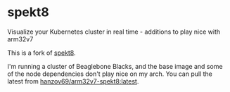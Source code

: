 # spekt8
Visualize your Kubernetes cluster in real time - additions to play nice with arm32v7

This is a fork of [spekt8](https://github.com/spekt8/spekt8 "spekt8").

I'm running a cluster of Beaglebone Blacks, and the base image and some of the node dependencies don't play nice on my arch. 
You can pull the latest from [hanzov69/arm32v7-spekt8:latest](https://cloud.docker.com/repository/docker/hanzov69/arm32v7-spekt8/general).

